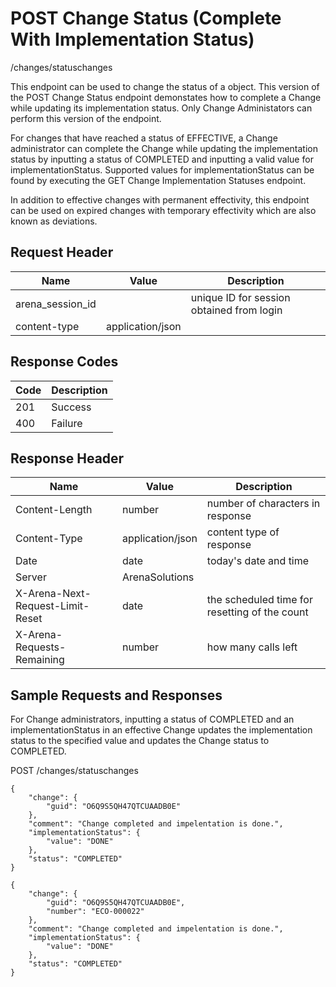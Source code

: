 # POST Change Status (Complete With Implementation Status)


/changes/statuschanges

This endpoint can be used  to change the status of a  object. This version of the POST Change Status endpoint demonstates how to complete a Change while updating its implementation status. Only Change Administators can perform this version of the endpoint. 

For changes that have reached a status of  EFFECTIVE, a Change administrator can complete the Change while updating the implementation status by inputting a status of COMPLETED and inputting a valid value for implementationStatus. Supported values for implementationStatus can be found by executing the GET Change Implementation Statuses endpoint.

In addition to effective changes with permanent effectivity, this endpoint can be used on expired changes with temporary effectivity which are also known as deviations.

## Request Header

| Name<br> | Value<br> | Description<br> |
|  --- |  --- |  --- | 
| arena_session_id<br> |   | unique ID for session obtained from login<br> |
| content\-type<br> | application/json<br> |   |

## Response Codes

| Code<br> | Description<br> |
|  --- |  --- | 
| 201<br> | Success<br> |
| 400<br> | Failure<br> |

## Response Header

| Name<br> | Value<br> | Description<br> |
|  --- |  --- |  --- | 
| Content\-Length<br> | number<br> | number of characters in response<br> |
| Content\-Type<br> | application/json<br> | content type of response<br> |
| Date<br> | date<br> | today's date and time<br> |
| Server<br> | ArenaSolutions<br> |   |
| X\-Arena\-Next\-Request\-Limit\-Reset<br> | date<br> | the scheduled time for resetting of the count<br> |
| X\-Arena\-Requests\-Remaining<br> | number<br> | how many calls left<br> |

## Sample Requests and Responses
For Change administrators, inputting a status of COMPLETED and an implementationStatus in an effective Change updates the implementation status to the specified value and updates the Change status to COMPLETED.



POST /changes/statuschanges



```
{
    "change": {
        "guid": "O6Q9S5QH47QTCUAADB0E"
    },
    "comment": "Change completed and impelentation is done.",
    "implementationStatus": {
        "value": "DONE"
    },
    "status": "COMPLETED"
}
```


```
{
    "change": {
        "guid": "O6Q9S5QH47QTCUAADB0E",
        "number": "ECO-000022"
    },
    "comment": "Change completed and impelentation is done.",
    "implementationStatus": {
        "value": "DONE"
    },
    "status": "COMPLETED"
}
```
